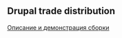 <!DOCTYPE html>
<html lang="en" class=" is-copy-enabled">
  <head prefix="og: http://ogp.me/ns# fb: http://ogp.me/ns/fb# object: http://ogp.me/ns/object# article: http://ogp.me/ns/article# profile: http://ogp.me/ns/profile#">
    <meta charset='utf-8'>
    <meta http-equiv="X-UA-Compatible" content="IE=edge">
    <meta http-equiv="Content-Language" content="en">
    <meta name="viewport" content="width=1020">
    <title>drupal-trade/README.md at master · alexsco74/drupal-trade</title>
    <link rel="search" type="application/opensearchdescription+xml" href="/opensearch.xml" title="GitHub">
    <link rel="fluid-icon" href="https://github.com/fluidicon.png" title="GitHub">
    <link rel="apple-touch-icon" sizes="57x57" href="/apple-touch-icon-114.png">
    <link rel="apple-touch-icon" sizes="114x114" href="/apple-touch-icon-114.png">
    <link rel="apple-touch-icon" sizes="72x72" href="/apple-touch-icon-144.png">
    <link rel="apple-touch-icon" sizes="144x144" href="/apple-touch-icon-144.png">
    <meta property="fb:app_id" content="1401488693436528">
    <meta content="@github" name="twitter:site" /><meta content="summary" name="twitter:card" /><meta content="alexsco74/drupal-trade" name="twitter:title" /><meta content="Repository for drupal-trade." name="twitter:description" /><meta content="https://avatars2.githubusercontent.com/u/2356744?v=3&amp;s=400" name="twitter:image:src" />
    <meta content="GitHub" property="og:site_name" /><meta content="object" property="og:type" /><meta content="https://avatars2.githubusercontent.com/u/2356744?v=3&amp;s=400" property="og:image" /><meta content="alexsco74/drupal-trade" property="og:title" /><meta content="https://github.com/alexsco74/drupal-trade" property="og:url" /><meta content="Repository for drupal-trade." property="og:description" />
    <meta name="browser-stats-url" content="https://api.github.com/_private/browser/stats">
    <meta name="browser-errors-url" content="https://api.github.com/_private/browser/errors">
    <link rel="assets" href="https://assets-cdn.github.com/">
    <link rel="web-socket" href="wss://live.github.com/_sockets/MTA1MzQ2NzM6ZmE5ZDBkOTEwMjdlOWVlNzVjOWFlZjE0N2UzYWI3NDU6YWQ2ZWE4ZjBhZTA0NzU1MGI4NDVhYTYwYjMzMTFhNWQ1MTU3NjMyOTAxOThjMWI1ZjljNTUyZGM1ZDNmOGZhZg==--5ff410056a6d3e08bf569b2dcf39a3a760fce863">
    <meta name="pjax-timeout" content="1000">
    <link rel="sudo-modal" href="/sessions/sudo_modal">
    <meta name="msapplication-TileImage" content="/windows-tile.png">
    <meta name="msapplication-TileColor" content="#ffffff">
    <meta name="selected-link" value="repo_source" data-pjax-transient>
    <meta name="google-analytics" content="UA-3769691-2">
    <meta content="collector.githubapp.com" name="octolytics-host" /><meta content="collector-cdn.github.com" name="octolytics-script-host" /><meta content="github" name="octolytics-app-id" /><meta content="B2DBF752:480C:1EFB23D:55DB0FC6" name="octolytics-dimension-request_id" /><meta content="10534673" name="octolytics-actor-id" /><meta content="alexsco74" name="octolytics-actor-login" /><meta content="b18ab1cecfa553610a22afafeb9257cd9b3ef94c497f70247b4b6eee146a2e24" name="octolytics-actor-hash" />
    <meta content="Rails, view, blob#show" data-pjax-transient="true" name="analytics-event" />
    <meta class="js-ga-set" name="dimension1" content="Logged In">
    <meta class="js-ga-set" name="dimension4" content="Current repo nav">
    <meta name="is-dotcom" content="true">
    <meta name="hostname" content="github.com">
    <meta name="user-login" content="alexsco74">
    <link rel="icon" sizes="any" mask href="https://assets-cdn.github.com/pinned-octocat.svg">
    <meta name="theme-color" content="#4078c0">
    <link rel="icon" type="image/x-icon" href="https://assets-cdn.github.com/favicon.ico">
    <!-- </textarea> --><!-- '"` --><meta content="authenticity_token" name="csrf-param" />
    <meta content="I33r7p7/pqcnO2dT3BHGSehMxtwLa5I/UZGLvgHvS5dhuAWZ5hKDc0C5NTqWujdZD6NG0i/BszBsRJvUQPfPow==" name="csrf-token" />
    <link crossorigin="anonymous" href="https://assets-cdn.github.com/assets/github/index-17ad0ea72cb80a46ba6d1bd6e3c69789acb0e1c0cae43beb90477759cce1bdfd.css" media="all" rel="stylesheet" />
    <link crossorigin="anonymous" href="https://assets-cdn.github.com/assets/github2/index-9f11074052a3551cd7bae2fba8b949844d2d7329927a7f1cb5a2c2a821f016e0.css" media="all" rel="stylesheet" />
    <meta http-equiv="x-pjax-version" content="9cb6d61560ed12345a071f090bcd34a8">
    <meta name="description" content="Repository for drupal-trade.">
    <meta name="go-import" content="github.com/alexsco74/drupal-trade git https://github.com/alexsco74/drupal-trade.git">
    <meta content="2356744" name="octolytics-dimension-user_id" /><meta content="Niklan" name="octolytics-dimension-user_login" /><meta content="29241814" name="octolytics-dimension-repository_id" /><meta content="alexsco74/drupal-trade" name="octolytics-dimension-repository_nwo" /><meta content="true" name="octolytics-dimension-repository_public" /><meta content="false" name="octolytics-dimension-repository_is_fork" /><meta content="29241814" name="octolytics-dimension-repository_network_root_id" /><meta content="alexsco74/drupal-trade" name="octolytics-dimension-repository_network_root_nwo" />
    <link href="https://github.com/alexsco74/drupal-trade/commits/master.atom" rel="alternate" title="Recent Commits to drupal-trade:master" type="application/atom+xml">
  </head>
  <body class="logged_in  env-production linux vis-public page-blob">
        <h2>Drupal trade distribution</h2>
        <p><a href="http://drupal.in.ua/content/torgovaya-sborka-drupal">Описание и демонстрация сборки</a></p>
  </body>
</html>
